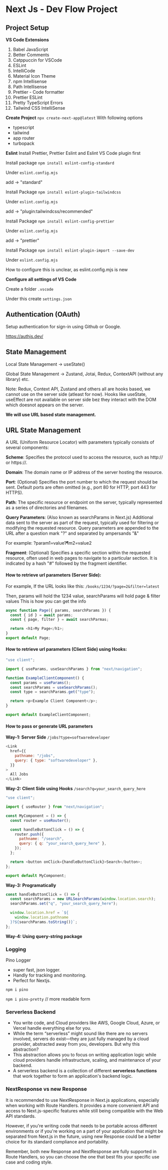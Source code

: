# Next Js - Dev Flow Project

## Project Setup

**VS Code Extensions**

1. Babel JavaScript
2. Better Comments
3. Catppuccin for VSCode
4. ESLint
5. IntelliCode
6. Material Icon Theme
7. npm Intellisense
8. Path Intellisense
9. Prettier - Code formatter
10. Prettier ESLint
11. Pretty TypeScript Errors
12. Tailwind CSS IntelliSense

**Create Project**
`npx create-next-app@latest`
With following options

- typescript
- tailwind
- app router
- turbopack

**Eslint**
Install Prettier, Prettier Eslint and Eslint VS Code plugin first

Install package `npm install eslint-config-standard`

Under `eslint.config.mjs`

add -> "standard"

Install Package `npm install eslint-plugin-tailwindcss`

Under `eslint.config.mjs`

add -> "plugin:tailwindcss/recommended"

Install Package `npm install eslint-config-prettier`

Under `eslint.config.mjs`

add -> "prettier"

Install Package `npm install eslint-plugin-import --save-dev`

Under `eslint.config.mjs`

How to configure this is unclear, as eslint.config.mjs is new

**Configure all settings of VS Code**

Create a folder `.vscode`

Under this create `settings.json`

## Authentication (OAuth)

Setup authentication for sign-in using Github or Google.

https://authjs.dev/

## State Management

Local State Management -> useState()

Global State Management -> Zustand, Jotai, Redux, ContextAPI (without any library) etc.

Note: Redux, Context API, Zustand and others all are hooks based, we cannot use on the server side (atleast for now).
Hooks like useState, useEffect are not available on server side bez they interact with the DOM which doesnot appears on the server.

**We will use URL based state management.**

## URL State Management

A URL (Uniform Resource Locator) with parameters typically consists of several components:

**Scheme**: Specifies the protocol used to access the resource, such as http:// or https://.

**Domain**: The domain name or IP address of the server hosting the resource.

**Port**: (Optional) Specifies the port number to which the request should be sent. Default ports are often omitted (e.g., port 80 for HTTP, port 443 for HTTPS).

**Path**: The specific resource or endpoint on the server, typically represented as a series of directories and filenames.

**Query Parameters**: (Also known as searchParams in Next.js) Additional data sent to the server as part of the request, typically used for filtering or modifying the requested resource. Query parameters are appended to the URL after a question mark "?" and separated by ampersands "&"

For example: ?param1=value1¶m2=value2

**Fragment**: (Optional) Specifies a specific section within the requested resource, often used in web pages to navigate to a particular section. It is indicated by a hash "#" followed by the fragment identifier.

#### How to retrieve url parameters (Server Side):

For example, If the URL looks like this: `/books/1234/?page=2&filter=latest`

Then, params will hold the 1234 value, searchParams will hold page & filter values This is how you can get the info

```javascript
async function Page({ params, searchParams }) {
  const { id } = await params;
  const { page, filter } = await searchParmas;

  return <h1>My Page</h1>;
}
export default Page;
```

#### How to retrieve url parameters (Client Side) using Hooks:

```javascript
"use client";

import { useParams, useSearchParams } from "next/navigation";

function ExampleClientComponent() {
  const params = useParams();
  const searchParams = useSearchParams();
  const type = searchParams.get("type");

  return <p>Example Client Component</p>;
}

export default ExampleClientComponent;
```

#### How to pass or generate URL parameters

**Way-1: Server Side**
`/jobs?type=softwaredeveloper`

```javascript
<Link
  href={{
    pathname: "/jobs",
    query: { type: "softwaredeveloper" },
  }}
>
  All Jobs
</Link>
```

**Way-2: Client Side using Hooks**
`/search?q=your_search_query_here`

```javascript
"use client";

import { useRouter } from "next/navigation";

const MyComponent = () => {
  const router = useRouter();

  const handleButtonClick = () => {
    router.push({
      pathname: "/search",
      query: { q: "your_search_query_here" },
    });
  };

  return <button onClick={handleButtonClick}>Search</button>;
};

export default MyComponent;
```

**Way-3: Programatically**

```javascript
const handleButtonClick = () => {
  const searchParams = new URLSearchParams(window.location.search);
  searchParams.set("q", "your_search_query_here");

  window.location.href = `${
    window.location.pathname
  }?${searchParams.toString()}`;
};
```

**Way-4: Using query-string package**

### Logging

Pino Logger

- super fast, json logger.
- Handly for tracking and monitoring.
- Perfect for Nextjs.

`npm i pino`

`npm i pino-pretty` // more readable form

### Serverless Backend

- You write code, and Cloud providers like AWS, Google Cloud, Azure, or Vercel handle everything else for you.
- While the term “serverless” might sound like there are no servers involved, servers do exist—they are just fully managed by a cloud provider, abstracted away from you, developers. But why this abstraction?
- This abstraction allows you to focus on writing application logic while cloud providers handle infrastructure, scaling, and maintenance of your backend.
- A serverless backend is a collection of different **serverless functions** that work together to form an application's backend logic.

### NextResponse vs new Response

It is recommended to use NextResponse in Next.js applications, especially when working with Route Handlers. It provides a more convenient API and access to Next.js-specific features while still being compatible with the Web API standards.

However, if you're writing code that needs to be portable across different environments or if you're working on a part of your application that might be separated from Next.js in the future, using new Response could be a better choice for its standard compliance and portability.

Remember, both new Response and NextResponse are fully supported in Route Handlers, so you can choose the one that best fits your specific use case and coding style.
